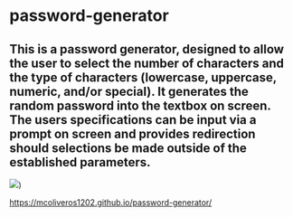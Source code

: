 # password-generator

## This is a password generator, designed to allow the user to select the number of characters and the type of characters (lowercase, uppercase, numeric, and/or special). It generates the random password into the textbox on screen. The users specifications can be input via a prompt on screen and provides redirection should selections be made outside of the established parameters.

![](images%5CScreenshot.PNG))

https://mcoliveros1202.github.io/password-generator/